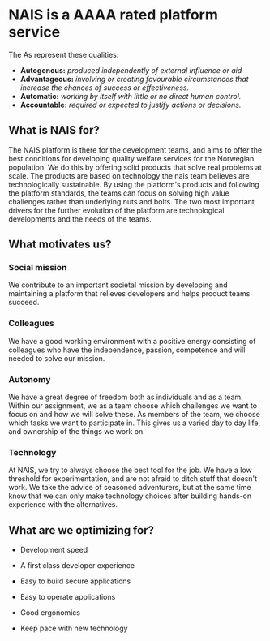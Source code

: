 # NAIS is a AAAA rated platform service

The As represent these qualities:

- **Autogenous:** _produced independently of external influence or aid_
- **Advantageous:** _involving or creating favourable circumstances that increase the chances of success or effectiveness._
- **Automatic:** _working by itself with little or no direct human control._
- **Accountable:** _required or expected to justify actions or decisions._

## What is NAIS for?

The NAIS platform is there for the development teams, and aims to offer the best conditions for developing quality welfare services for the Norwegian population.
We do this by offering solid products that solve real problems at scale.
The products are based on technology the nais team believes are technologically sustainable.
By using the platform's products and following the platform standards, the teams can focus on solving high value challenges rather than underlying nuts and bolts.
The two most important drivers for the further evolution of the platform are technological developments and the needs of the teams.

## What motivates us?

### Social mission

We contribute to an important societal mission by developing and maintaining a platform that relieves developers and helps product teams succeed.

### Colleagues
We have a good working environment with a positive energy consisting of colleagues who have the independence, passion, competence and will needed to solve our mission.

### Autonomy

We have a great degree of freedom both as individuals and as a team.
Within our assignment, we as a team choose which challenges we want to focus on and how we will solve these.
As members of the team, we choose which tasks we want to participate in.
This gives us a varied day to day life, and ownership of the things we work on.

### Technology
At NAIS, we try to always choose the best tool for the job.
We have a low threshold for experimentation, and are not afraid to ditch stuff that doesn't work.
We take the advice of seasoned adventurers, but at the same time know that we can only make technology choices after building hands-on experience with the alternatives.

## What are we optimizing for?

* Development speed
 
* A first class developer experience
  
* Easy to build secure applications
 
* Easy to operate applications
 
* Good ergonomics
 
* Keep pace with new technology
